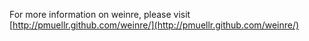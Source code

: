 For more information on weinre, please visit
[http://pmuellr.github.com/weinre/](http://pmuellr.github.com/weinre/)